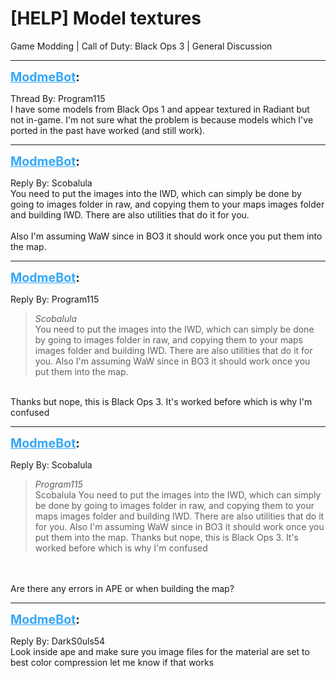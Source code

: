 # [HELP] Model textures
Game Modding | Call of Duty: Black Ops 3 | General Discussion

---
<strong style="font-size: 1.4em;"><span style="text-decoration: underline;text-decoration-color: #34a7f9;"><span style="color:#34a7f9;">ModmeBot</span></span>:</strong>

<p>Thread By: Program115<br />I have some models from Black Ops 1 and appear textured in Radiant but not in-game. I&#39;m not sure what the problem is because models which I&#39;ve ported in the past have worked (and still work).</p>

---
<strong style="font-size: 1.4em;"><span style="text-decoration: underline;text-decoration-color: #34a7f9;"><span style="color:#34a7f9;">ModmeBot</span></span>:</strong>

<p>Reply By: Scobalula<br />You need to put the images into the IWD, which  can simply be done by going to images folder in raw, and copying them to your maps images folder and building IWD. There are also utilities that do it for you.<br /> <br />Also I&#39;m assuming WaW since in BO3 it should work once you put them into the map.</p>

---
<strong style="font-size: 1.4em;"><span style="text-decoration: underline;text-decoration-color: #34a7f9;"><span style="color:#34a7f9;">ModmeBot</span></span>:</strong>

<p>Reply By: Program115<br /><blockquote><em>Scobalula</em><br />You need to put the images into the IWD, which  can simply be done by going to images folder in raw, and copying them to your maps images folder and building IWD. There are also utilities that do it for you.   Also I&#39;m assuming WaW since in BO3 it should work once you put them into the map.</blockquote><br /> Thanks but nope, this is Black Ops 3. It&#39;s worked before which is why I&#39;m confused</p>

---
<strong style="font-size: 1.4em;"><span style="text-decoration: underline;text-decoration-color: #34a7f9;"><span style="color:#34a7f9;">ModmeBot</span></span>:</strong>

<p>Reply By: Scobalula<br /><blockquote><em>Program115</em><br />Scobalula You need to put the images into the IWD, which  can simply be done by going to images folder in raw, and copying them to your maps images folder and building IWD. There are also utilities that do it for you.   Also I&#39;m assuming WaW since in BO3 it should work once you put them into the map.  Thanks but nope, this is Black Ops 3. It&#39;s worked before which is why I&#39;m confused</blockquote><br /> <br />Are there any errors in APE or when building the map?</p>

---
<strong style="font-size: 1.4em;"><span style="text-decoration: underline;text-decoration-color: #34a7f9;"><span style="color:#34a7f9;">ModmeBot</span></span>:</strong>

<p>Reply By: DarkS0uls54<br />Look inside ape and make sure you image files for the material are set to best color compression let me know if that works</p>
